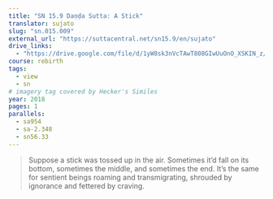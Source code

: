 ```yaml
---
title: "SN 15.9 Daṇḍa Sutta: A Stick"
translator: sujato
slug: "sn.015.009"
external_url: "https://suttacentral.net/sn15.9/en/sujato"
drive_links:
  - "https://drive.google.com/file/d/1yW8sk3nVcTAwT808GIwUuOnO_XSKIN_z/view?usp=drivesdk"
course: rebirth
tags:
  - view
  - sn
# imagery tag covered by Hecker's Similes
year: 2018
pages: 1
parallels:
  - sa954
  - sa-2.348
  - sn56.33
---
```


> Suppose a stick was tossed up in the air. Sometimes it’d fall on its bottom, sometimes the middle, and sometimes the end. It’s the same for sentient beings roaming and transmigrating, shrouded by ignorance and fettered by craving.

<!---->
